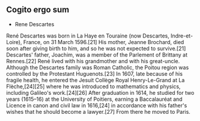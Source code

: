 ## Cogito ergo sum
- Rene Descartes

René Descartes was born in La Haye en Touraine (now Descartes, Indre-et-Loire), France, on 31 March 1596.[21] His mother, Jeanne Brochard, died soon after giving birth to him, and so he was not expected to survive.[21] Descartes' father, Joachim, was a member of the Parlement of Brittany at Rennes.[22] René lived with his grandmother and with his great-uncle. Although the Descartes family was Roman Catholic, the Poitou region was controlled by the Protestant Huguenots.[23] In 1607, late because of his fragile health, he entered the Jesuit Collège Royal Henry-Le-Grand at La Flèche,[24][25] where he was introduced to mathematics and physics, including Galileo's work.[24][26] After graduation in 1614, he studied for two years (1615–16) at the University of Poitiers, earning a Baccalauréat and Licence in canon and civil law in 1616,[24] in accordance with his father's wishes that he should become a lawyer.[27] From there he moved to Paris. 

